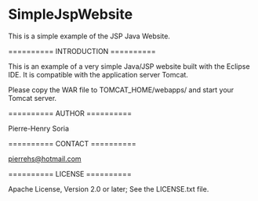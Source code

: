 SimpleJspWebsite
================

This is a simple example of the JSP Java Website.


========== INTRODUCTION ==========

This is an example of a very simple Java/JSP website built with the Eclipse IDE.
It is compatible with the application server Tomcat.

Please copy the WAR file to TOMCAT_HOME/webapps/ and start your Tomcat server.

========== AUTHOR ==========

Pierre-Henry Soria

========== CONTACT ==========

pierrehs@hotmail.com

========== LICENSE ==========

Apache License, Version 2.0 or later; See the LICENSE.txt file.
